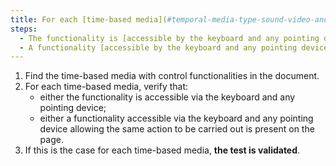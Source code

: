 ```yaml
---
title: For each [time-based media](#temporal-media-type-sound-video-and-synchronizes), does each feature satisfy one of these conditions?
steps:
  - The functionality is [accessible by the keyboard and any pointing device](#accessible-and-activatable-by-the-keyboard-and-any-pointing-device).
  - A functionality [accessible by the keyboard and any pointing device](#accessible-and-activable-by-the-keyboard-and-any-pointing-device) allowing the same action to be performed is present on the page.
---
```


1. Find the time-based media with control functionalities in the document.
2. For each time-based media, verify that:
   - either the functionality is accessible via the keyboard and any pointing device;
   - either a functionality accessible via the keyboard and any pointing device allowing the same action to be carried out is present on the page.
3. If this is the case for each time-based media, **the test is validated**.
